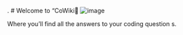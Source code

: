 . # Welcome to “CoWiki📝
![image](https://github.com/Hill7474/Dictionary-App/assets/135084696/8008a6f3-5bc2-4611-bc6d-5a5dc8375e26)

Where you’ll find all the answers to your coding question
s.